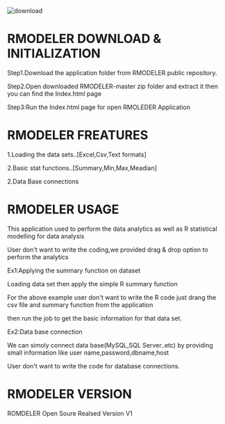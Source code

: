 
![download](https://user-images.githubusercontent.com/46523370/51904461-b9e7c280-23e4-11e9-9641-b82bdb872b1a.jpg)





# RMODELER DOWNLOAD & INITIALIZATION





Step1.Download the application folder from RMODELER public repository.




Step2.Open downloaded  RMODELER-master zip folder and extract it then you can find the Index.html page 





Step3:Run the Index.html page for open RMOLEDER Application

# RMODELER FREATURES

1.Loading the data sets..[Excel,Csv,Text formats]


2.Basic stat functions..[Summary,Min,Max,Meadian]


2.Data Base connections


# RMODELER  USAGE

This application used to perform the data analytics as well as R statistical modelling for data analysis

User don't want to write the coding,we provided drag & drop option to perform the analytics


Ex1:Applying the summary function on dataset

Loading data set then apply the simple R summary function


For the above example user don't want to write the R code just drang the csv file and summary function from the application

then run the job to get the basic information for that data set. 

Ex2:Data base connection 

We can simoly connect  data base(MySQL,SQL Server..etc) by providing small information like user name,password,dbname,host

User don't want to write the code for database connections.

# RMODELER  VERSION 

ROMDELER Open Soure Realsed Version V1 

